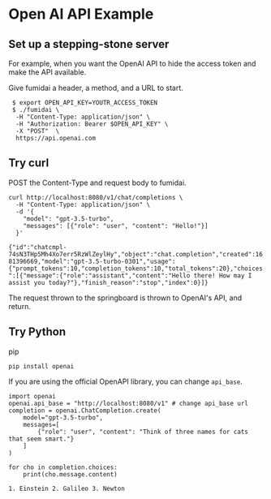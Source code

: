 
# Open AI API Example

## Set up a stepping-stone server

For example, when you want the OpenAI API to hide the access token and make the API available.

Give fumidai a header, a method, and a URL to start.

```
 $ export OPEN_API_KEY=YOUTR_ACCESS_TOKEN
 $ ./fumidai \
  -H "Content-Type: application/json" \
  -H "Authorization: Bearer $OPEN_API_KEY" \
  -X "POST"  \
  https://api.openai.com
```

## Try curl

POST the Content-Type and request body to fumidai.

```
curl http://localhost:8080/v1/chat/completions \
  -H "Content-Type: application/json" \
  -d '{
    "model": "gpt-3.5-turbo",
    "messages": [{"role": "user", "content": "Hello!"}]
  }'
```

`{"id":"chatcmpl-74sN3THp5Mh4Xo7err5RzWlZeylHy","object":"chat.completion","created":1681396669,"model":"gpt-3.5-turbo-0301","usage":{"prompt_tokens":10,"completion_tokens":10,"total_tokens":20},"choices":[{"message":{"role":"assistant","content":"Hello there! How may I assist you today?"},"finish_reason":"stop","index":0}]}`

The request thrown to the springboard is thrown to OpenAI's API, and return.

## Try Python

pip

```
pip install openai
```

If you are using the official OpenAPI library, you can change `api_base`.

```
import openai
openai.api_base = "http://localhost:8080/v1" # change api_base url
completion = openai.ChatCompletion.create(
    model="gpt-3.5-turbo",
    messages=[
        {"role": "user", "content": "Think of three names for cats that seem smart."}
    ]
)

for cho in completion.choices:
    print(cho.message.content)

```

`1. Einstein
2. Galileo
3. Newton`